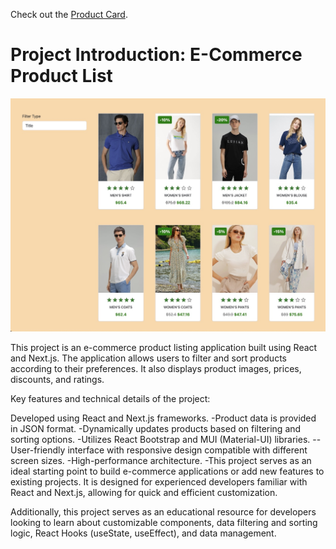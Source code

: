 Check out the <a href="https://product-card-project.eozkanch.vercel.app/productList">Product Card</a>.

<h1>Project Introduction: E-Commerce Product List</h1>

<img src='my-app/public/images/product.jpeg' alt="logo" width={400} />

This project is an e-commerce product listing application built using React and Next.js. The application allows users to filter and sort products according to their preferences. It also displays product images, prices, discounts, and ratings.

Key features and technical details of the project:

Developed using React and Next.js frameworks.
-Product data is provided in JSON format.
-Dynamically updates products based on filtering and sorting options.
-Utilizes React Bootstrap and MUI (Material-UI) libraries.
--User-friendly interface with responsive design compatible with different screen sizes.
-High-performance architecture.
-This project serves as an ideal starting point to build e-commerce applications or add new features to existing projects. It is designed for experienced developers familiar with React and Next.js, allowing for quick and efficient customization.

Additionally, this project serves as an educational resource for developers looking to learn about customizable components, data filtering and sorting logic, React Hooks (useState, useEffect), and data management.
